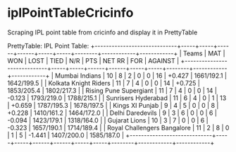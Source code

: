 # iplPointTableCricinfo
Scraping IPL point table from cricinfo and display it in PrettyTable

PrettyTable:
IPL Point Table: 
+-----------------------------+-----+-----+------+------+-----+-----+--------+------------+------------+
|            Teams            | MAT | WON | LOST | TIED | N/R | PTS | NET RR |    FOR     |  AGAINST   |
+-----------------------------+-----+-----+------+------+-----+-----+--------+------------+------------+
|        Mumbai Indians       |  10 |  8  |  2   |  0   |  0  |  16 | +0.427 | 1661/192.1 | 1642/199.5 |
|    Kolkata Knight Riders    |  11 |  7  |  4   |  0   |  0  |  14 | +0.725 | 1853/205.4 | 1802/217.3 |
|    Rising Pune Supergiant   |  11 |  7  |  4   |  0   |  0  |  14 | -0.123 | 1793/219.0 | 1788/215.1 |
|     Sunrisers Hyderabad     |  11 |  6  |  4   |  0   |  1  |  13 | +0.659 | 1787/195.3 | 1678/197.5 |
|       Kings XI Punjab       |  9  |  4  |  5   |  0   |  0  |  8  | +0.228 | 1410/161.2 | 1464/172.0 |
|       Delhi Daredevils      |  9  |  3  |  6   |  0   |  0  |  6  | -0.094 | 1423/179.1 | 1318/164.0 |
|        Gujarat Lions        |  10 |  3  |  7   |  0   |  0  |  6  | -0.323 | 1657/190.1 | 1714/189.4 |
| Royal Challengers Bangalore |  11 |  2  |  8   |  0   |  1  |  5  | -1.441 | 1407/200.0 | 1585/187.0 |
+-----------------------------+-----+-----+------+------+-----+-----+--------+------------+------------+


